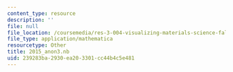 ```yaml
---
content_type: resource
description: ''
file: null
file_location: /coursemedia/res-3-004-visualizing-materials-science-fall-2017/239283ba2930ea203301cc44b4c5e481_2015_anon3.nb
file_type: application/mathematica
resourcetype: Other
title: 2015_anon3.nb
uid: 239283ba-2930-ea20-3301-cc44b4c5e481
---
```

